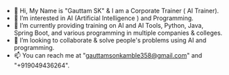 - 👋 Hi, My Name is "Gauttam SK" & I am a Corporate Trainer ( AI Trainer).
- 👀 I’m interested in AI (Artificial Intelligence ) and Programming.
- 🌱 I’m currently providing training on AI and AI Tools, Python, Java, Spring Boot, and various programming in multiple companies & colleges.
- 💞️ I’m looking to collaborate & solve people's problems using AI and  programming.
- 📫 You can reach me at "gauttamsonkamble358@gmail.com" and "+919049436264".

<!---
Gauttamsonkamble/Gauttamsonkamble is a ✨ special ✨ repository because its `README.md` (this file) appears on your GitHub profile.
You can click the Preview link to take a look at your changes.
--->
